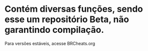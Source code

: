 # Contém diversas funções, sendo esse um repositório Beta, não garantindo compilação.

Para versões estáveis, acesse BRCheats.org
